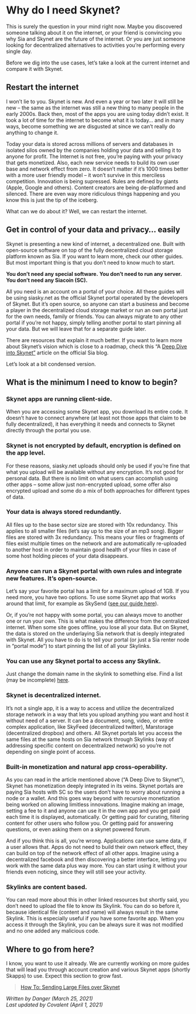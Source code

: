 # Why do I need Skynet?
This is surely the question in your mind right now. Maybe you discovered someone talking about it on the internet, or your friend is convincing you why Sia and Skynet are the future of the internet. Or you are just someone looking for decentralized alternatives to activities you’re performing every single day.

Before we dig into the use cases, let’s take a look at the current internet and compare it with Skynet.

## Restart the internet
I won’t lie to you. Skynet is new. And even a year or two later it will still be new – the same as the internet was still a new thing to many people in the early 2000s. Back then, most of the apps you are using today didn’t exist. It took a lot of time for the internet to become what it is today… and in many ways, become something we are disgusted at since we can’t really do anything to change it.

Today your data is stored across millions of servers and databases in isolated silos owned by the companies holding your data and selling it to anyone for profit. The Internet is not free, you’re paying with your privacy that gets monetized. Also, each new service needs to build its own user base and network effect from zero. It doesn’t matter if it’s 1000 times better with a more user friendly model – it won’t survive in this merciless competition. Innovation is being supressed. Rules are defined by giants (Apple, Google and others). Content creators are being de-platformed and silenced. There are even way more ridiculous things happening and you know this is just the tip of the iceberg.

What can we do about it? Well, we can restart the internet.

## Get in control of your data and privacy… easily
Skynet is presenting a new kind of internet, a decentralized one. Built with open-source software on top of the fully decentralized cloud storage platform known as Sia. If you want to learn more, check our other guides. But most important thing is that you don’t need to know much to start.

**You don’t need any special software.**
**You don’t need to run any server.**
**You don’t need any Siacoin (SC).**

All you need is an account on a portal of your choice. All these guides will be using siasky.net as the official Skynet portal operated by the developers of Skynet. But it’s open source, so anyone can start a business and become a player in the decentralized cloud storage market or run an own portal just for the own needs, family or friends. You can always migrate to any other portal if you’re not happy, simply telling another portal to start pinning all your data. But we will leave that for a separate guide later.

There are resources that explain it much better. If you want to learn more about Skynet’s vision which is close to a roadmap, check this “A [Deep Dive into Skynet”](https://blog.sia.tech/a-deep-dive-into-skynet-a0fa037feea) article on the official Sia blog.

Let’s look at a bit condensed version.

## What is the minimum I need to know to begin?
### Skynet apps are running client-side.
When you are accessing some Skynet app, you download its entire code. It doesn’t have to connect anywhere (at least not those apps that claim to be fully decentralized), it has everything it needs and connects to Skynet directly through the portal you use.

### Skynet is not encrypted by default, encryption is defined on the app level.
For these reasons, siasky.net uploads should only be used if you’re fine that what you upload will be available without any encryption. It’s not good for personal data. But there is no limit on what users can accomplish using other apps – some allow just non-encrypted upload, some offer also encrypted upload and some do a mix of both approaches for different types of data.

### Your data is always stored redundantly.
All files up to the base sector size are stored with 10x redundancy. This applies to all smaller files (let’s say up to the size of an mp3 song). Bigger files are stored with 3x redundancy. This means your files or fragments of files exist multiple times on the network and are automatically re-uploaded to another host in order to maintain good health of your files in case of some host holding pieces of your data disappears.

### Anyone can run a Skynet portal with own rules and integrate new features. It’s open-source.
Let’s say your favorite portal has a limit for a maximum upload of 1GB. If you need more, you have two options. To use some Skynet app that works around that limit, for example as SkySend ([see our guide here](/skynet-for-users/sending-files-over-skynet/index.en.html)).

Or, if you’re not happy with some portal, you can always move to another one or run your own. This is what makes the difference from the centralized internet. When some site goes offline, you lose all your data. But on Skynet, the data is stored on the underlaying Sia network that is deeply integrated with Skynet. All you have to do is to tell your portal (or just a Sia renter node in “portal mode”) to start pinning the list of all your Skylinks.

### You can use any Skynet portal to access any Skylink.
Just change the domain name in the skylink to something else. Find a list (may be incomplete) [here](/skynet/portals/index.en.html).

### Skynet is decentralized internet.
It’s not a single app, it is a way to access and utilize the decentralized storage network in a way that lets you upload anything you want and host it without need of a server. It can be a document, song, video, or entire complex application, like SkyFeed (decentralized twitter), Marstorage (decentralized dropbox) and others. All Skynet portals let you access the same files at the same hosts on Sia network through Skylinks (way of addressing specific content on decentralized network) so you’re not depending on single point of access.

### Built-in monetization and natural app cross-operability.
As you can read in the article mentioned above (“A Deep Dive to Skynet”), Skynet has monetization deeply integrated in its veins. Skynet portals are paying Sia hosts with SC so the users don’t have to worry about running a node or a wallet. And this goes way beyond with recursive monetization being worked on allowing limitless innovations. Imagine making an image, setting a fee to it and anyone can use it in the own app and you get paid each time it is displayed, automatically. Or getting paid for curating, filtering content for other users who follow you. Or getting paid for answering questions, or even asking them on a skynet powered forum.

And if you think this is all, you’re wrong. Applications can use same data, if a user allows that. Apps do not need to build their own network effect, they can build on top of the network effect of all other apps. Imagine using a decentralized facebook and then discovering a better interface, letting you work with the same data plus way more. You can start using it without your friends even noticing, since they will still see your activity.

### Skylinks are content based.
You can read more about this in other linked resources but shortly said, you don’t need to upload the file to know its Skylink. You can do so before it, because identical file (content and name) will always result in the same Skylink. This is especially useful if you have some favorite app. When you access it through the Skylink, you can be always sure it was not modified and no one added any malicious code.

## Where to go from here?
I know, you want to use it already. We are currently working on more guides that will lead you through account creation and various Skynet apps (shortly Skapps) to use. Expect this section to grow fast.

> [How To: Sending Large Files over Skynet](/skynet-for-users/sending-files-over-skynet/index.en.html)


*Written by Danger (March 25, 2021)*  
*Last updated by Covalent (April 1, 2021)*
